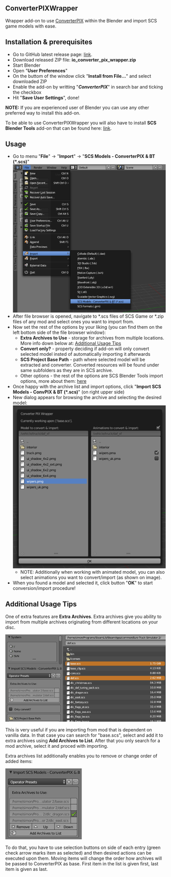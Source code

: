 ## ConverterPIXWrapper
Wrapper add-on to use [ConverterPIX](https://github.com/mwl4/ConverterPIX) within the Blender and import SCS game models with ease.

## Installation & prerequisites
- Go to GitHub latest release page: [link](../../releases/latest).
- Download released ZIP file: **io_converter_pix_wrapper.zip**
- Start Blender
- Open "**User Preferences**"
- On the buttom of the window click "**Install from File...**" and select downloaded ZIP
- Enable the add-on by writting "***ConverterPIX***" in search bar and ticking the checkbox
- Hit "**Save User Settings**", done!

**NOTE:** If you are experienced user of Blender you can use any other preferred way to install this add-on.

To be able to use ConverterPIXWrapper you will also have to install **SCS Blender Tools** add-on that can be found here: [link](http://modding.scssoft.com/wiki/Documentation/Tools/SCS_Blender_Tools/Download).

## Usage
* Go to menu "**File**" -> "**Import**" -> "**SCS Models - ConverterPIX & BT (*.scs)**"
  ![Import SCS Models](/readme_images/file-import.png)
* After file browser is opened, navigate to *.scs files of SCS Game or *.zip files of any mod and select ones you want to import from.
* Now set the rest of the options by your liking (you can find them on the left bottom side of the file browser window):
  * **Extra Archives to Use** - storage for archives from multiple locations. More info down below at: [Additional Usage Tips](#additional-usage-tips)
  * **Convert only?** - property deciding if add-on will only convert selected model insted of automatically importing it afterwards
  * **SCS Project Base Path** - path where selected model will be extracted and converter. Converted resources will be found under same subfolders as they are in SCS archive.
  * Other options - the rest of the options are SCS Blender Tools import options, more about them: [here](http://modding.scssoft.com/wiki/Documentation/Tools/SCS_Blender_Tools/Import#Import_Options)
* Once happy with the archive list and import options, click "**Import SCS Models - ConvPIX & BT (*.scs)**" (on right upper side)
* New dialog appears for browsing the archive and selecting the desired model:
   ![Selecting model & animations](/readme_images/archive-window.png)
  * NOTE: Additionally when working with animated model, you can also select animations you want to convert/import (as shown on image).
* When you found a model and selected it, click button "**OK**" to start conversion/import procedure!

## Additional Usage Tips
One of extra features are **Extra Archives**. Extra archives give you ability to import from multiple archives originating from different locations on your disc.

![Add Archives To List](/readme_images/select-scs-archives.png)

This is very useful if you are importing from mod that is dependent on vanilla data. In that case you can search for "base.scs", select and add it to extra archives using **Add Archives to List**. After that you only search for a mod archive, select it and proced with importing.

Extra archives list additionally enables you to remove or change order of added items:

![Archive List Handling](/readme_images/archive-list-handling.png)

To do that, you have to use selection buttons on side of each entry (green check arrow marks item as selected) and then desired actions can be executed upon them. Moving items will change the order how archives will be passed to ConverterPIX as base. First item in the list is given first, last item is given as last.
